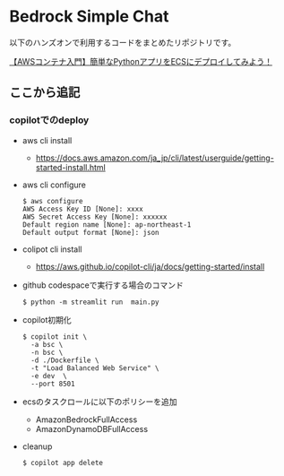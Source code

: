 # Bedrock Simple Chat

以下のハンズオンで利用するコードをまとめたリポジトリです。

[【AWSコンテナ入門】簡単なPythonアプリをECSにデプロイしてみよう！](https://qiita.com/minorun365/items/84bef6f06e450a310a6a)

## ここから追記
### copilotでのdeploy

- aws cli install
  - https://docs.aws.amazon.com/ja_jp/cli/latest/userguide/getting-started-install.html
- aws cli configure
  ```
  $ aws configure 
  AWS Access Key ID [None]: xxxx
  AWS Secret Access Key [None]: xxxxxx
  Default region name [None]: ap-northeast-1
  Default output format [None]: json
  ```
- colipot cli install
  - https://aws.github.io/copilot-cli/ja/docs/getting-started/install

- github codespaceで実行する場合のコマンド
  ``` 
  $ python -m streamlit run  main.py
  ```
- copilot初期化
  ```
  $ copilot init \
    -a bsc \
    -n bsc \
    -d ./Dockerfile \
    -t "Load Balanced Web Service" \
    -e dev  \
    --port 8501
  ```
- ecsのタスクロールに以下のポリシーを追加
  - AmazonBedrockFullAccess
  - AmazonDynamoDBFullAccess
- cleanup
  ```
  $ copilot app delete
  ```
